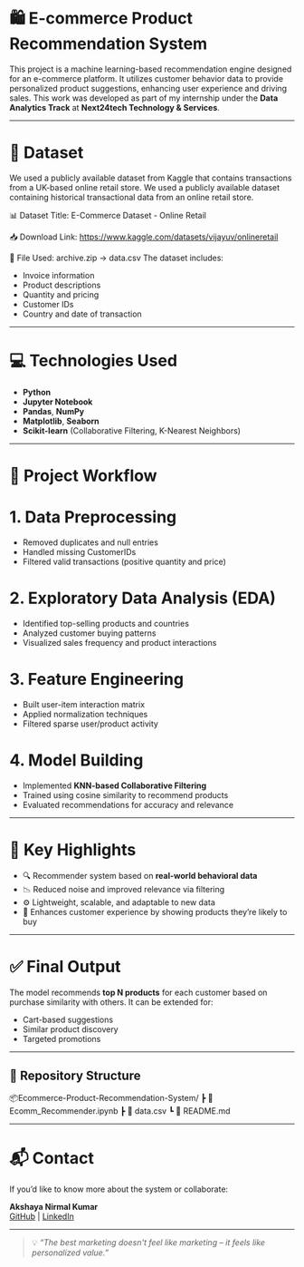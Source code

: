 # 🛍️ E-commerce Product Recommendation System

This project is a machine learning-based recommendation engine designed for an e-commerce platform. It utilizes customer behavior data to provide personalized product suggestions, enhancing user experience and driving sales. This work was developed as part of my internship under the **Data Analytics Track** at **Next24tech Technology & Services**.

---

# 📂 Dataset

We used a publicly available dataset from Kaggle that contains transactions from a UK-based online retail store.
We used a publicly available dataset containing historical transactional data from an online retail store.

📊 Dataset Title: E-Commerce Dataset - Online Retail

📥 Download Link: https://www.kaggle.com/datasets/vijayuv/onlineretail

📄 File Used: archive.zip → data.csv
The dataset includes:
- Invoice information
- Product descriptions
- Quantity and pricing
- Customer IDs
- Country and date of transaction

---

# 💻 Technologies Used

- **Python**
- **Jupyter Notebook**
- **Pandas**, **NumPy**
- **Matplotlib**, **Seaborn**
- **Scikit-learn** (Collaborative Filtering, K-Nearest Neighbors)

---

# 🔧 Project Workflow

# 1. Data Preprocessing
- Removed duplicates and null entries
- Handled missing CustomerIDs
- Filtered valid transactions (positive quantity and price)

# 2. Exploratory Data Analysis (EDA)
- Identified top-selling products and countries
- Analyzed customer buying patterns
- Visualized sales frequency and product interactions

# 3. Feature Engineering
- Built user-item interaction matrix
- Applied normalization techniques
- Filtered sparse user/product activity

# 4. Model Building
- Implemented **KNN-based Collaborative Filtering**
- Trained using cosine similarity to recommend products
- Evaluated recommendations for accuracy and relevance

---

# 📌 Key Highlights

- 🔍 Recommender system based on **real-world behavioral data**
- 📉 Reduced noise and improved relevance via filtering
- ⚙️ Lightweight, scalable, and adaptable to new data
- 🚀 Enhances customer experience by showing products they’re likely to buy

---

# ✅ Final Output

The model recommends **top N products** for each customer based on purchase similarity with others. It can be extended for:
- Cart-based suggestions
- Similar product discovery
- Targeted promotions

---

## 📁 Repository Structure
📦Ecommerce-Product-Recommendation-System/
┣ 📄 Ecomm_Recommender.ipynb
┣ 📄 data.csv
┗ 📄 README.md

---

# 📬 Contact

If you’d like to know more about the system or collaborate:

**Akshaya Nirmal Kumar**  
[GitHub](https://github.com/Akshaya-NirmalKumar) | [LinkedIn](https://www.linkedin.com/in/akshaya-nirmalkumar)  

---

> 💡 *“The best marketing doesn't feel like marketing – it feels like personalized value.”*  


